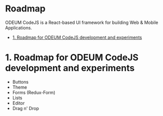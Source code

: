 Roadmap
==============================================
ODEUM CodeJS is a React-based UI framework for building Web & Mobile Applications. 

<!-- TOC -->

- [1. Roadmap for ODEUM CodeJS development and experiments](#1-roadmap-for-odeum-codejs-development-and-experiments)

<!-- /TOC -->

# 1. Roadmap for ODEUM CodeJS development and experiments

- Buttons
- Theme
- Forms (Redux-Form)
- Lists
- Editor
- Drag n' Drop

